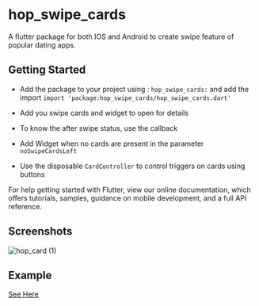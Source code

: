# hop_swipe_cards

A flutter package for both IOS and Android to create swipe feature of popular dating apps.

## Getting Started

* Add the package to your project using : ```hop_swipe_cards:``` and add the import ```import 'package:hop_swipe_cards/hop_swipe_cards.dart'```

* Add you swipe cards and widget to open for details

* To know the after swipe status, use the callback

* Add Widget when no cards are present in the parameter ```noSwipeCardsLeft```

* Use the disposable ```CardController``` to control triggers on cards using buttons

For help getting started with Flutter, view our online documentation, which offers tutorials, samples, guidance on mobile development, and a full API reference.

## Screenshots

![hop_card (1)](https://user-images.githubusercontent.com/56956749/103538808-460c9980-4eda-11eb-8c87-c28919cfd5ed.gif)

## Example

[See Here](https://github.com/huma11farheen/hop_swipe_cards/blob/main/example/lib/main.dart)
